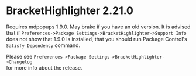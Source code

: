 # BracketHighlighter 2.21.0

Requires mdpopups 1.9.0.  May brake if you have an old version. It is advised  
that if `Preferences->Package Settings->BracketHighlighter->Support Info`  
does not show that 1.9.0 is installed, that you should run Package Control's
`Satisfy Dependency` command.

Please see `Preferences->Package Settings->BracketHighlighter->Changelog`  
for more info about the release.
